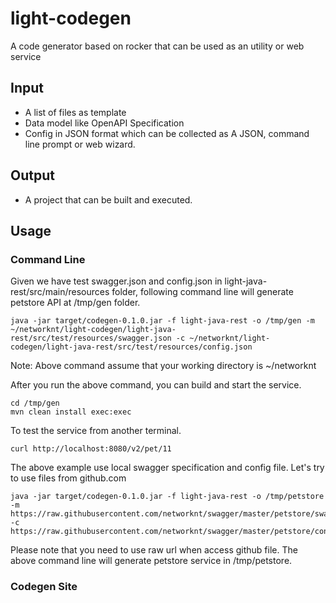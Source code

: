 # light-codegen
A code generator based on rocker that can be used as an utility or web service

## Input

* A list of files as template
* Data model like OpenAPI Specification
* Config in JSON format which can be collected as A JSON, command line prompt or web wizard.

## Output

* A project that can be built and executed.

## Usage

### Command Line

Given we have test swagger.json and config.json in light-java-rest/src/main/resources folder, 
following command line will generate petstore API at /tmp/gen folder.

```
java -jar target/codegen-0.1.0.jar -f light-java-rest -o /tmp/gen -m ~/networknt/light-codegen/light-java-rest/src/test/resources/swagger.json -c ~/networknt/light-codegen/light-java-rest/src/test/resources/config.json
```

Note: Above command assume that your working directory is ~/networknt
 
After you run the above command, you can build and start the service.

```
cd /tmp/gen
mvn clean install exec:exec
```

To test the service from another terminal.

```
curl http://localhost:8080/v2/pet/11
```

The above example use local swagger specification and config file. Let's try to use files from
github.com


```
java -jar target/codegen-0.1.0.jar -f light-java-rest -o /tmp/petstore -m https://raw.githubusercontent.com/networknt/swagger/master/petstore/swagger.json -c https://raw.githubusercontent.com/networknt/swagger/master/petstore/config.json
```

Please note that you need to use raw url when access github file. The above command line will
generate petstore service in /tmp/petstore.


### Codegen Site


